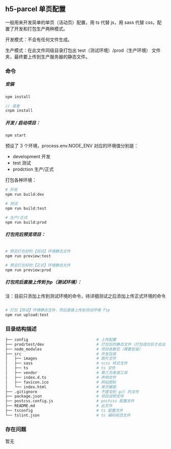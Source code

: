 ## h5-parcel 单页配置

一般用来开发简单的单页（活动页）配置，用 ts 代替 js，用 sass 代替 css，配置了开发和打包生产两种模式。

开发模式：不会有任何文件生成。

生产模式：在此文件同级目录打包出 test（测试环境）/prod（生产环境） 文件夹，最终要上传到生产服务器的静态文件。

### 命令

##### 安装

```javascript
npm install

// 或者
cnpm install
```

##### 开发 / 启动项目：

```javascript
npm start
```

预设了 3 个环境，process.env.NODE_ENV 对应的环境值分别是：

- development   开发
- test          测试
- prodction     生产/正式    

打包各种环境：

```bash
# 开发
npm run build:dev

# 测试
npm run build:test

# 生产/正式
npm run build:prod
```

##### 打包完后预览项目：

```bash

# 预览打包好的【测试】环境静态文件
npm run preview:test

# 预览打包好的【正式】环境静态文件
npm run preview:prod
```

##### 打包完后直接上传到 ftp（测试环境）：

注：目前只添加上传到测试环境的命令，待详细测试之后添加上传正式环境的命令

```bash

# 打包【测试】环境静态文件，然后直接上传到测试环境 ftp
npm run upload:test
```
 
### 目录结构描述

```bash
├── config                              # 上传配置
├── prod/test/dev                       # 打包后的静态文件（打包成功后才会出现）
├── node_modules                        # 项目依赖包（需要安装）
├── src                                 # 开发目录
│   ├── images                          # 图片文件
│   ├── sass                            # scss 样式文件
│   ├── ts                              # ts 文件
│   ├── vendor                          # 第三方库或工具
│   ├── index.d.ts                      # 声明文件
│   ├── favicon.ico                     # 网站图标
│   └── index.html                      # 单页模版
├── .gitignore                          # 不提交到 git 的文件
├── package.json                        # 项目说明文件
├── postcss.config.js                   # postcss 配置文件
├── README.md                           # 此文件
├── tsconfig                            # ts 配置文件
└── tslint.json                         # ts 编码规范文件
```

### 存在问题

暂无

